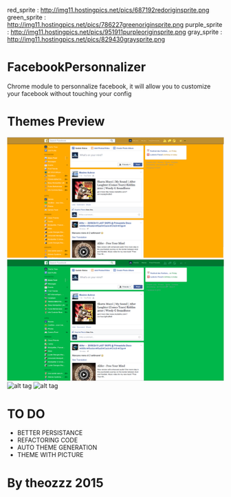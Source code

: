 red_sprite : http://img11.hostingpics.net/pics/687192redoriginsprite.png
green_sprite : http://img11.hostingpics.net/pics/786227greenoriginsprite.png
purple_sprite : http://img11.hostingpics.net/pics/951911purpleoriginsprite.png
gray_sprite : http://img11.hostingpics.net/pics/829430graysprite.png
# FacebookPersonnalizer
Chrome module to personnalize facebook, it will allow you to customize your facebook without touching your config


# Themes Preview

![alt tag](https://github.com/theozzz/facebookPersonalizer/blob/master/images/finalGoldTheme.png)
![alt tag](https://github.com/theozzz/facebookPersonalizer/blob/master/images/finalGreenTheme.png)
![alt tag](https://github.com/theozzz/facebookPersonalizer/blob/master/images/finalPurpleTheme.jpg)
![alt tag](https://github.com/theozzz/facebookPersonalizer/blob/master/images/finalRedTheme.jpg)

# TO DO


- BETTER PERSISTANCE
- REFACTORING CODE
- AUTO THEME GENERATION
- THEME WITH PICTURE

# By theozzz 2015